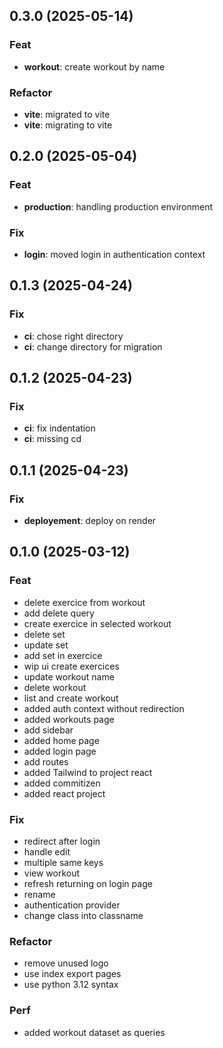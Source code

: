 ## 0.3.0 (2025-05-14)

### Feat

- **workout**: create workout by name

### Refactor

- **vite**: migrated to vite
- **vite**: migrating to vite

## 0.2.0 (2025-05-04)

### Feat

- **production**: handling production environment

### Fix

- **login**: moved login in authentication context

## 0.1.3 (2025-04-24)

### Fix

- **ci**: chose right directory
- **ci**: change directory for migration

## 0.1.2 (2025-04-23)

### Fix

- **ci**: fix indentation
- **ci**: missing cd

## 0.1.1 (2025-04-23)

### Fix

- **deployement**: deploy on render

## 0.1.0 (2025-03-12)

### Feat

- delete exercice from workout
- add delete query
- create exercice in selected workout
- delete set
- update set
- add set in exercice
- wip ui create exercices
- update workout name
- delete workout
- list and create workout
- added auth context without redirection
- added workouts page
- add sidebar
- added home page
- added login page
- add routes
- added Tailwind to project react
- added commitizen
- added react project

### Fix

- redirect after login
- handle edit
- multiple same keys
- view workout
- refresh returning on login page
- rename
- authentication provider
- change class into classname

### Refactor

- remove unused logo
- use index export pages
- use python 3.12 syntax

### Perf

- added workout dataset as queries
